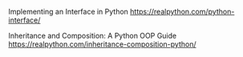 
Implementing an Interface in Python https://realpython.com/python-interface/

Inheritance and Composition: A Python OOP Guide https://realpython.com/inheritance-composition-python/

